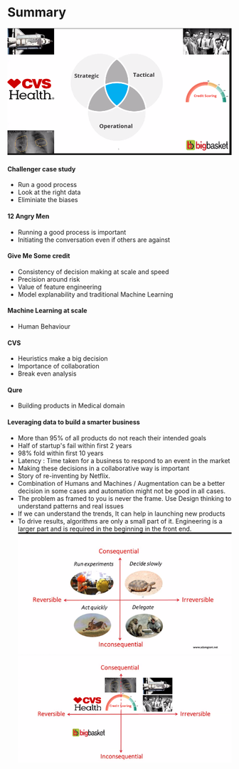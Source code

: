 # Summary
![](Summary.png)

#### Challenger case study 
- Run a good process
- Look at the right data
- Eliminiate the biases

#### 12 Angry Men
- Running a good process is important
- Initiating the conversation even if others are against


#### Give Me Some credit
- Consistency of decision making at scale and speed
- Precision around risk
- Value of feature engineering
- Model explanability and traditional Machine Learning


#### Machine Learning at scale
- Human Behaviour

#### CVS
- Heuristics make a big decision
- Importance of collaboration
- Break even analysis

#### Qure
- Building products in Medical domain


#### Leveraging data to build a smarter business
- More than 95% of all products do not reach their intended goals
- Half of startup's fail within first 2 years
- 98% fold within first 10 years
- Latency : Time taken for a business to respond to an event in the market
- Making these decisions in a collaborative way is important
- Story of re-inventing by Netflix. 
- Combination of Humans and Machines / Augmentation can be a better decision in some cases and automation might not be good in all cases.
- The problem as framed to you is never the frame. Use Design thinking to understand patterns and real issues
- If we can understand the trends, It can help in launching new products
- To drive results, algorithms are only a small part of it. Engineering is a larger part and is required in the beginning in the front end. 
![](decisionmaking.png)
![](dm1.png
)